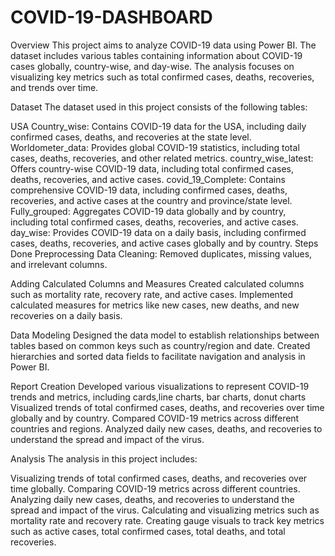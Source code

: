 # COVID-19-DASHBOARD
Overview
This project aims to analyze COVID-19 data using Power BI. The dataset includes various tables containing information about COVID-19 cases globally, country-wise, and day-wise. The analysis focuses on visualizing key metrics such as total confirmed cases, deaths, recoveries, and trends over time.

Dataset
The dataset used in this project consists of the following tables:

USA Country_wise: Contains COVID-19 data for the USA, including daily confirmed cases, deaths, and recoveries at the state level.
Worldometer_data: Provides global COVID-19 statistics, including total cases, deaths, recoveries, and other related metrics.
country_wise_latest: Offers country-wise COVID-19 data, including total confirmed cases, deaths, recoveries, and active cases.
covid_19_Complete: Contains comprehensive COVID-19 data, including confirmed cases, deaths, recoveries, and active cases at the country and province/state level.
Fully_grouped: Aggregates COVID-19 data globally and by country, including total confirmed cases, deaths, recoveries, and active cases.
day_wise: Provides COVID-19 data on a daily basis, including confirmed cases, deaths, recoveries, and active cases globally and by country.
Steps Done
Preprocessing
Data Cleaning: Removed duplicates, missing values, and irrelevant columns.

Adding Calculated Columns and Measures
Created calculated columns such as mortality rate, recovery rate, and active cases. Implemented calculated measures for metrics like new cases, new deaths, and new recoveries on a daily basis.

Data Modeling
Designed the data model to establish relationships between tables based on common keys such as country/region and date. Created hierarchies and sorted data fields to facilitate navigation and analysis in Power BI.

Report Creation
Developed various visualizations to represent COVID-19 trends and metrics, including cards,line charts, bar charts, donut charts Visualized trends of total confirmed cases, deaths, and recoveries over time globally and by country. Compared COVID-19 metrics across different countries and regions. Analyzed daily new cases, deaths, and recoveries to understand the spread and impact of the virus.

Analysis
The analysis in this project includes:

Visualizing trends of total confirmed cases, deaths, and recoveries over time globally. Comparing COVID-19 metrics across different countries. Analyzing daily new cases, deaths, and recoveries to understand the spread and impact of the virus. Calculating and visualizing metrics such as mortality rate and recovery rate. Creating gauge visuals to track key metrics such as active cases, total confirmed cases, total deaths, and total recoveries.

